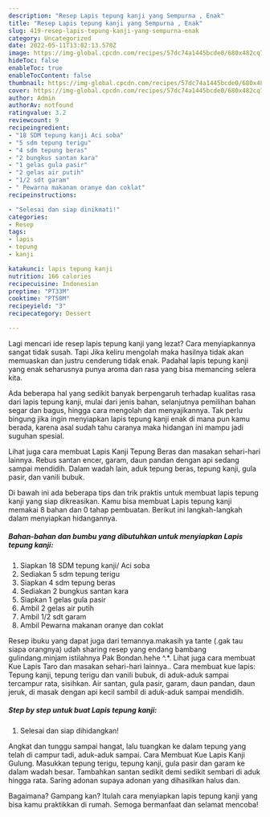 ```yaml
---
description: "Resep Lapis tepung kanji yang Sempurna , Enak"
title: "Resep Lapis tepung kanji yang Sempurna , Enak"
slug: 419-resep-lapis-tepung-kanji-yang-sempurna-enak
category: Uncategorized
date: 2022-05-11T13:02:13.570Z
image: https://img-global.cpcdn.com/recipes/57dc74a1445bcde0/680x482cq70/lapis-tepung-kanji-foto-resep-utama.jpg
hideToc: false
enableToc: true
enableTocContent: false
thumbnail: https://img-global.cpcdn.com/recipes/57dc74a1445bcde0/680x482cq70/lapis-tepung-kanji-foto-resep-utama.jpg
cover: https://img-global.cpcdn.com/recipes/57dc74a1445bcde0/680x482cq70/lapis-tepung-kanji-foto-resep-utama.jpg
author: Admin
authorAv: notfound
ratingvalue: 3.2
reviewcount: 9
recipeingredient:
- "18 SDM tepung kanji Aci soba"
- "5 sdm tepung terigu"
- "4 sdm tepung beras"
- "2 bungkus santan kara"
- "1 gelas gula pasir"
- "2 gelas air putih"
- "1/2 sdt garam"
- " Pewarna makanan oranye dan coklat"
recipeinstructions:

- "Selesai dan siap dinikmati!"
categories:
- Resep
tags:
- lapis
- tepung
- kanji

katakunci: lapis tepung kanji 
nutrition: 166 calories
recipecuisine: Indonesian
preptime: "PT33M"
cooktime: "PT50M"
recipeyield: "3"
recipecategory: Dessert

---
```



Lagi mencari ide resep lapis tepung kanji yang lezat? Cara menyiapkannya sangat tidak susah. Tapi Jika keliru mengolah maka hasilnya tidak akan memuaskan dan justru cenderung tidak enak. Padahal lapis tepung kanji yang enak seharusnya punya aroma dan rasa yang bisa memancing selera kita.


Ada beberapa hal yang sedikit banyak berpengaruh terhadap kualitas rasa dari lapis tepung kanji, mulai dari jenis bahan, selanjutnya pemilihan bahan segar dan bagus, hingga cara mengolah dan menyajikannya. Tak perlu bingung jika ingin menyiapkan lapis tepung kanji enak di mana pun kamu berada, karena asal sudah tahu caranya maka hidangan ini mampu jadi suguhan spesial.

Lihat juga cara membuat Lapis Kanji Tepung Beras dan masakan sehari-hari lainnya. Rebus santan encer, garam, daun pandan dengan api sedang sampai mendidih. Dalam wadah lain, aduk tepung beras, tepung kanji, gula pasir, dan vanili bubuk.


Di bawah ini ada beberapa tips dan trik praktis untuk membuat lapis tepung kanji yang siap dikreasikan. Kamu bisa membuat Lapis tepung kanji memakai 8 bahan dan 0 tahap pembuatan. Berikut ini langkah-langkah dalam menyiapkan hidangannya.

<!--inarticleads1-->

##### Bahan-bahan dan bumbu yang dibutuhkan untuk menyiapkan Lapis tepung kanji:

1. Siapkan 18 SDM tepung kanji/ Aci soba
1. Sediakan 5 sdm tepung terigu
1. Siapkan 4 sdm tepung beras
1. Sediakan 2 bungkus santan kara
1. Siapkan 1 gelas gula pasir
1. Ambil 2 gelas air putih
1. Ambil 1/2 sdt garam
1. Ambil  Pewarna makanan oranye dan coklat


Resep ibuku yang dapat juga dari temannya.makasih ya tante (.gak tau siapa orangnya) udah sharing resep yang endang bambang gulindang.minjam istilahnya Pak Bondan.hehe ^.*. Lihat juga cara membuat Kue Lapis Taro dan masakan sehari-hari lainnya.. Cara membuat kue lapis: Tepung kanji, tepung terigu dan vanili bubuk, di aduk-aduk sampai tercampur rata, sisihkan. Air santan, gula pasir, garam, daun pandan, daun jeruk, di masak dengan api kecil sambil di aduk-aduk sampai mendidih. 

<!--inarticleads2-->

##### Step by step untuk buat Lapis tepung kanji:


1. Selesai dan siap dihidangkan!

Angkat dan tunggu sampai hangat, lalu tuangkan ke dalam tepung yang telah di campur tadi, aduk-aduk sampai. Cara Membuat Kue Lapis Kanji Gulung. Masukkan tepung terigu, tepung kanji, gula pasir dan garam ke dalam wadah besar. Tambahkan santan sedikit demi sedikit sembari di aduk hingga rata. Saring adonan supaya adonan yang dihasilkan halus dan. 

Bagaimana? Gampang kan? Itulah cara menyiapkan lapis tepung kanji yang bisa kamu praktikkan di rumah. Semoga bermanfaat dan selamat mencoba!
